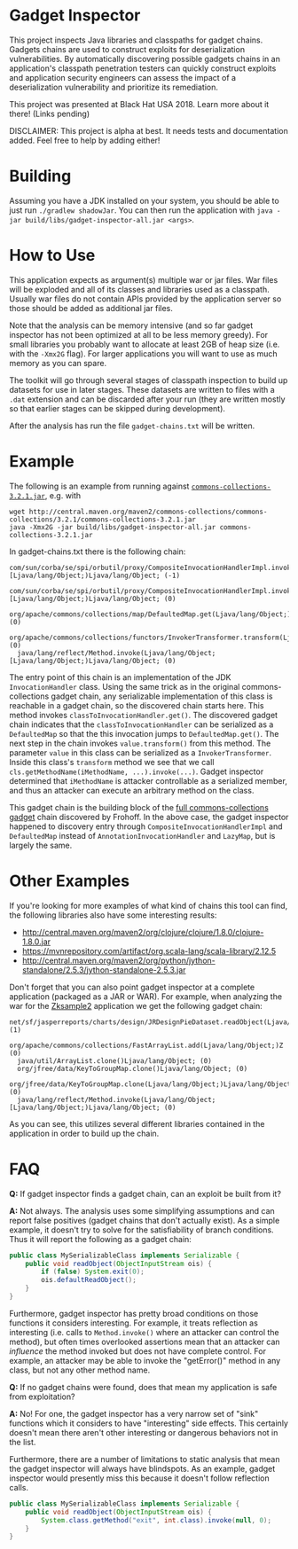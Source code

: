 Gadget Inspector
================

This project inspects Java libraries and classpaths for gadget chains. Gadgets chains are used to construct exploits for deserialization vulnerabilities. By automatically discovering possible gadgets chains in an application's classpath penetration testers can quickly construct exploits and application security engineers can assess the impact of a deserialization vulnerability and prioritize its remediation.

This project was presented at Black Hat USA 2018. Learn more about it there! (Links pending)

DISCLAIMER: This project is alpha at best. It needs tests and documentation added. Feel free to help by adding either!

Building
========

Assuming you have a JDK installed on your system, you should be able to just run `./gradlew shadowJar`. You can then run the application with `java -jar build/libs/gadget-inspector-all.jar <args>`.
 
How to Use
==========

This application expects as argument(s) multiple war or jar files. War files will be exploded and all of its classes and libraries used as a classpath. Usually war files do not contain APIs provided by the application server so those should be added as additional jar files.

Note that the analysis can be memory intensive (and so far gadget inspector has not been optimized at all to be less memory greedy). For small libraries you probably want to allocate at least 2GB of heap size (i.e. with the `-Xmx2G` flag). For larger applications you will want to use as much memory as you can spare.

The toolkit will go through several stages of classpath inspection to build up datasets for use in later stages. These datasets are written to files with a `.dat` extension and can be discarded after your run (they are written mostly so that earlier stages can be skipped during development).

After the analysis has run the file `gadget-chains.txt` will be written.


Example
=======

The following is an example from running against [`commons-collections-3.2.1.jar`](http://central.maven.org/maven2/commons-collections/commons-collections/3.2.1/commons-collections-3.2.1.jar), e.g. with

```
wget http://central.maven.org/maven2/commons-collections/commons-collections/3.2.1/commons-collections-3.2.1.jar
java -Xmx2G -jar build/libs/gadget-inspector-all.jar commons-collections-3.2.1.jar
```

In gadget-chains.txt there is the following chain:
```
com/sun/corba/se/spi/orbutil/proxy/CompositeInvocationHandlerImpl.invoke(Ljava/lang/Object;Ljava/lang/reflect/Method;[Ljava/lang/Object;)Ljava/lang/Object; (-1)
  com/sun/corba/se/spi/orbutil/proxy/CompositeInvocationHandlerImpl.invoke(Ljava/lang/Object;Ljava/lang/reflect/Method;[Ljava/lang/Object;)Ljava/lang/Object; (0)
  org/apache/commons/collections/map/DefaultedMap.get(Ljava/lang/Object;)Ljava/lang/Object; (0)
  org/apache/commons/collections/functors/InvokerTransformer.transform(Ljava/lang/Object;)Ljava/lang/Object; (0)
  java/lang/reflect/Method.invoke(Ljava/lang/Object;[Ljava/lang/Object;)Ljava/lang/Object; (0)
```

The entry point of this chain is an implementation of the JDK `InvocationHandler` class. Using the same trick as in the original commons-collections gadget chain, any serializable implementation of this class is reachable in a gadget chain, so the discovered chain starts here. This method invokes `classToInvocationHandler.get()`. The discovered gadget chain indicates that the `classToInvocationHandler` can be serialized as a `DefaultedMap` so that the this invocation jumps to `DefaultedMap.get()`. The next step in the chain invokes `value.transform()` from this method. The parameter `value` in this class can be serialized as a `InvokerTransformer`. Inside this class's `transform` method we see that we call `cls.getMethodName(iMethodName, ...).invoke(...)`. Gadget inspector determined that `iMethodName` is attacker controllable as a serialized member, and thus an attacker can execute an arbitrary method on the class.
 
This gadget chain is the building block of the [full commons-collections gadget](https://github.com/frohoff/ysoserial/blob/master/src/main/java/ysoserial/payloads/CommonsCollections1.java) chain discovered by Frohoff. In the above case, the gadget inspector happened to discovery entry through `CompositeInvocationHandlerImpl` and `DefaultedMap` instead of `AnnotationInvocationHandler` and `LazyMap`, but is largely the same.


Other Examples
==============

If you're looking for more examples of what kind of chains this tool can find, the following libraries also have some interesting results:

* http://central.maven.org/maven2/org/clojure/clojure/1.8.0/clojure-1.8.0.jar
* https://mvnrepository.com/artifact/org.scala-lang/scala-library/2.12.5
* http://central.maven.org/maven2/org/python/jython-standalone/2.5.3/jython-standalone-2.5.3.jar

Don't forget that you can also point gadget inspector at a complete application (packaged as a JAR or WAR). For example, when analyzing the war for the [Zksample2](https://sourceforge.net/projects/zksample2/) application we get the following gadget chain:

```
net/sf/jasperreports/charts/design/JRDesignPieDataset.readObject(Ljava/io/ObjectInputStream;)V (1)
  org/apache/commons/collections/FastArrayList.add(Ljava/lang/Object;)Z (0)
  java/util/ArrayList.clone()Ljava/lang/Object; (0)
  org/jfree/data/KeyToGroupMap.clone()Ljava/lang/Object; (0)
  org/jfree/data/KeyToGroupMap.clone(Ljava/lang/Object;)Ljava/lang/Object; (0)
  java/lang/reflect/Method.invoke(Ljava/lang/Object;[Ljava/lang/Object;)Ljava/lang/Object; (0)
```

As you can see, this utilizes several different libraries contained in the application in order to build up the chain.

FAQ
===

**Q:** If gadget inspector finds a gadget chain, can an exploit be built from it?

**A:** Not always. The analysis uses some simplifying assumptions and can report false positives (gadget chains that don't actually exist). As a simple example, it doesn't try to solve for the satisfiability of branch conditions. Thus it will report the following as a gadget chain:

```java
public class MySerializableClass implements Serializable {
    public void readObject(ObjectInputStream ois) {
        if (false) System.exit(0);
        ois.defaultReadObject();
    }
}
```

Furthermore, gadget inspector has pretty broad conditions on those functions it considers interesting. For example, it treats reflection as interesting (i.e. calls to `Method.invoke()` where an attacker can control the method), but often times overlooked assertions mean that an attacker can *influence* the method invoked but does not have complete control. For example, an attacker may be able to invoke the "getError()" method in any class, but not any other method name.


**Q:** If no gadget chains were found, does that mean my application is safe from exploitation?

**A:** No! For one, the gadget inspector has a very narrow set of "sink" functions which it considers to have "interesting" side effects. This certainly doesn't mean there aren't other interesting or dangerous behaviors not in the list.

Furthermore, there are a number of limitations to static analysis that mean the gadget inspector will always have blindspots. As an example, gadget inspector would presently miss this because it doesn't follow reflection calls.

```java
public class MySerializableClass implements Serializable {
    public void readObject(ObjectInputStream ois) {
        System.class.getMethod("exit", int.class).invoke(null, 0);
    }
}
```
